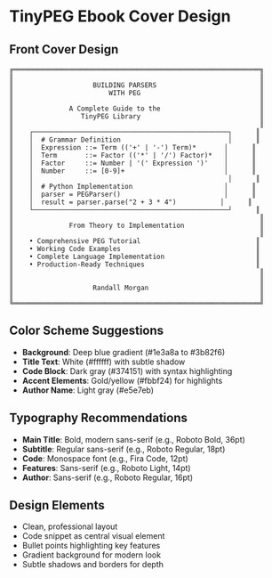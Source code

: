 # TinyPEG Ebook Cover Design

## Front Cover Design

```
╔══════════════════════════════════════════════════════════════╗
║                                                              ║
║                    BUILDING PARSERS                          ║
║                        WITH PEG                              ║
║                                                              ║
║              A Complete Guide to the                         ║
║                 TinyPEG Library                              ║
║                                                              ║
║    ┌─────────────────────────────────────────────────┐      ║
║    │  # Grammar Definition                           │      ║
║    │  Expression ::= Term (('+' | '-') Term)*       │      ║
║    │  Term       ::= Factor (('*' | '/') Factor)*   │      ║
║    │  Factor     ::= Number | '(' Expression ')'    │      ║
║    │  Number     ::= [0-9]+                         │      ║
║    │                                                 │      ║
║    │  # Python Implementation                       │      ║
║    │  parser = PEGParser()                          │      ║
║    │  result = parser.parse("2 + 3 * 4")           │      ║
║    └─────────────────────────────────────────────────┘      ║
║                                                              ║
║              From Theory to Implementation                   ║
║                                                              ║
║    • Comprehensive PEG Tutorial                             ║
║    • Working Code Examples                                  ║
║    • Complete Language Implementation                       ║
║    • Production-Ready Techniques                            ║
║                                                              ║
║                                                              ║
║                    Randall Morgan                            ║
║                                                              ║
╚══════════════════════════════════════════════════════════════╝
```

## Color Scheme Suggestions

- **Background**: Deep blue gradient (#1e3a8a to #3b82f6)
- **Title Text**: White (#ffffff) with subtle shadow
- **Code Block**: Dark gray (#374151) with syntax highlighting
- **Accent Elements**: Gold/yellow (#fbbf24) for highlights
- **Author Name**: Light gray (#e5e7eb)

## Typography Recommendations

- **Main Title**: Bold, modern sans-serif (e.g., Roboto Bold, 36pt)
- **Subtitle**: Regular sans-serif (e.g., Roboto Regular, 18pt)
- **Code**: Monospace font (e.g., Fira Code, 12pt)
- **Features**: Sans-serif (e.g., Roboto Light, 14pt)
- **Author**: Sans-serif (e.g., Roboto Regular, 16pt)

## Design Elements

- Clean, professional layout
- Code snippet as central visual element
- Bullet points highlighting key features
- Gradient background for modern look
- Subtle shadows and borders for depth
